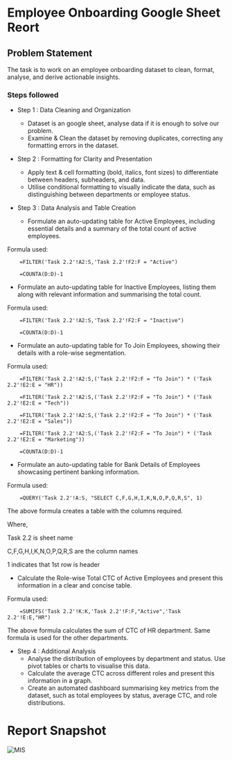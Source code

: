 # Employee Onboarding Google Sheet Reort

## Problem Statement

The task is to work on an employee onboarding dataset to clean, format, analyse, and derive actionable insights.


### Steps followed 

- Step 1 : Data Cleaning and Organization
  - Dataset is an google sheet, analyse data if it is enough to solve our problem.
  - Examine & Clean the dataset by removing duplicates, correcting any formatting errors in the dataset.

- Step 2 : Formatting for Clarity and Presentation
  - Apply text & cell formatting (bold, italics, font sizes) to differentiate between headers, subheaders, and data.
  - Utilise conditional formatting to visually indicate the data, such as distinguishing between departments or employee status.

- Step 3 : Data Analysis and Table Creation
  - Formulate an auto-updating table for Active Employees, including essential details and a summary of the total count of active employees.

Formula used:

        =FILTER('Task 2.2'!A2:S,'Task 2.2'!F2:F = "Active")
  
        =COUNTA(D:D)-1

  - Formulate an auto-updating table for Inactive Employees, listing them along with relevant information and summarising the total count.

Formula used:

        =FILTER('Task 2.2'!A2:S,'Task 2.2'!F2:F = "Inactive")

        =COUNTA(D:D)-1

  - Formulate an auto-updating table for To Join Employees, showing their details with a role-wise segmentation.

Formula used:

        =FILTER('Task 2.2'!A2:S,('Task 2.2'!F2:F = "To Join") * ('Task 2.2'!E2:E = "HR"))

        =FILTER('Task 2.2'!A2:S,('Task 2.2'!F2:F = "To Join") * ('Task 2.2'!E2:E = "Tech"))

        =FILTER('Task 2.2'!A2:S,('Task 2.2'!F2:F = "To Join") * ('Task 2.2'!E2:E = "Sales"))

        =FILTER('Task 2.2'!A2:S,('Task 2.2'!F2:F = "To Join") * ('Task 2.2'!E2:E = "Marketing"))

        =COUNTA(D:D)-1

  - Formulate an auto-updating table for Bank Details of Employees showcasing pertinent banking information.

Formula used:

        =QUERY('Task 2.2'!A:S, "SELECT C,F,G,H,I,K,N,O,P,Q,R,S", 1)

The above formula creates a table with the columns required.

Where,

Task 2.2 is sheet name

C,F,G,H,I,K,N,O,P,Q,R,S are the column names

1 indicates that 1st row is header


  - Calculate the Role-wise Total CTC of Active Employees and present this information in a clear and concise table.

Formula used:

        =SUMIFS('Task 2.2'!K:K,'Task 2.2'!F:F,"Active",'Task 2.2'!E:E,"HR")

The above formula calculates the sum of CTC of HR department. Same formula is used for the other departments.

- Step 4 : Additional Analysis
  - Analyse the distribution of employees by department and status. Use pivot tables or charts to visualise this data.
  - Calculate the average CTC across different roles and present this information in a graph.
  - Create an automated dashboard summarising key metrics from the dataset, such as total employees by status, average CTC, and role distributions.

 # Report Snapshot

![MIS](https://github.com/vinodsrawat/Vrinda-Strore-Annual-Excel-Report/assets/161686865/df1be047-e68c-4151-8d86-e15f00694ec8)
